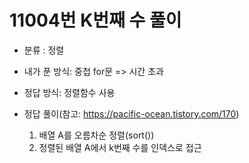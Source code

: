 # 11004번 K번째 수 풀이

* 분류 : 정렬

- 내가 푼 방식: 중첩 for문 => 시간 초과

- 정답 방식: 정렬함수 사용

- 정답 풀이(참고: https://pacific-ocean.tistory.com/170)
	1) 배열 A를 오름차순 정렬(sort())
	2) 정렬된 배열 A에서 k번째 수를 인덱스로 접근